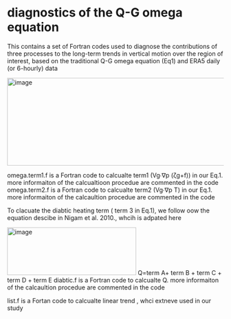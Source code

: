 # diagnostics of the Q-G omega equation
This contains a set of Fortran codes used to diagnose the contributions of three processes to the long-term trends in vertical motion over the region of interest, based on the traditional Q-G omega equation (Eq1) and ERA5 daily (or 6-hourly) data

<img width="1680" height="204" alt="image" src="https://github.com/user-attachments/assets/ff507f2e-47e0-48fc-8eb8-2c419f2aebef" />

 
 omega.term1.f is a Fortran code to calcualte term1 (Vg∙∇p (ζg+f)) in our Eq.1. more informaiton of the calcualtioon procedue are commented in the code
 omega.term2.f is a Fortran code to calcualte term2 (Vg∙∇p T) in our Eq.1. more informaiton of the calcaultion procedue are commented in the code

To clacuate the diabtic heating term ( term 3 in Eq.1), we follow oow the equation descibe in Nigam et al. 2010., whcih is adpated here 
 


<img width="300" height="111" alt="image" src="https://github.com/user-attachments/assets/e3d041b0-0da5-4e67-8541-591c9038d7de" />
Q=term A+ term B + term C + term D + term E
diabtic.f is a Fortran code to calcualte Q.  more informaiton of the calcaultion procedue are commented in the code

list.f is a Fortan code to calcualte linear trend , whci extneve used in our study
